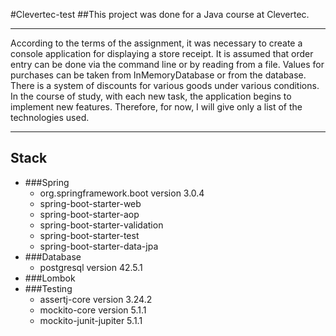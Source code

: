 #Clevertec-test
##This project was done for a Java course at Clevertec.
___
According to the terms of the assignment, it was necessary to create a console application for displaying a store receipt.
It is assumed that order entry can be done via the command line or by reading from a file. Values for purchases can be taken from InMemoryDatabase or from the database.
There is a system of discounts for various goods under various conditions.
In the course of study, with each new task, the application 
begins to implement new features. Therefore, for now, I will give only a list of the technologies used.
___
## Stack
+ ###Spring
   + org.springframework.boot version 3.0.4 
   + spring-boot-starter-web
   + spring-boot-starter-aop
   + spring-boot-starter-validation 
   + spring-boot-starter-test
   + spring-boot-starter-data-jpa
+ ###Database
   + postgresql version 42.5.1
+ ###Lombok
+ ###Testing 
   + assertj-core version 3.24.2
   + mockito-core version 5.1.1
   + mockito-junit-jupiter 5.1.1